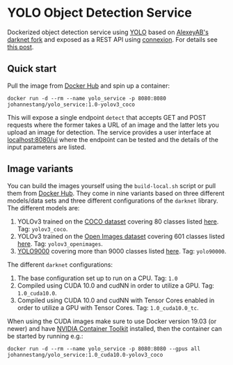 # YOLO Object Detection Service

Dockerized object detection service using [YOLO](https://pjreddie.com/darknet/yolo/) based on [AlexeyAB's darknet fork](https://github.com/AlexeyAB/darknet) and
exposed as a REST API using [connexion](https://github.com/zalando/connexion). For details see [this post](https://johs.me/posts/object-detection-service-yolo-docker/).

## Quick start

Pull the image from [Docker Hub](https://hub.docker.com/r/johannestang/yolo_service) and spin up a container:
```
docker run -d --rm --name yolo_service -p 8080:8080 johannestang/yolo_service:1.0-yolov3_coco 
```

This will expose a single endpoint `detect` that accepts GET and POST requests where the former takes a URL of an image and the latter lets you upload an image for detection.
The service provides a user interface at [localhost:8080/ui](http://localhost:8080/ui) where the endpoint can be tested and the details of the input parameters are listed.

## Image variants

You can build the images yourself using the `build-local.sh` script or pull them from [Docker Hub](https://hub.docker.com/r/johannestang/yolo_service).
They come in nine variants based on three different models/data sets and three different configurations of the `darknet` library.
The different models are:

1. YOLOv3 trained on the [COCO dataset](http://cocodataset.org) covering 80 classes listed [here](https://github.com/AlexeyAB/darknet/blob/master/data/coco.names). Tag: `yolov3_coco`.
2. YOLOv3 trained on the [Open Images dataset](https://storage.googleapis.com/openimages/web/index.html) covering 601 classes listed [here](https://github.com/AlexeyAB/darknet/blob/master/data/openimages.names). Tag: `yolov3_openimages`.
3. [YOLO9000](https://pjreddie.com/publications/yolo9000/) covering more than 9000 classes listed [here](https://github.com/AlexeyAB/darknet/blob/master/cfg/9k.names). Tag: `yolo90000`.

The different `darknet` configurations:

1. The base configuration set up to run on a CPU. Tag: `1.0`
2. Compiled using CUDA 10.0 and cudNN in order to utilize a GPU. Tag: `1.0_cuda10.0`.
3. Compiled using CUDA 10.0 and cudNN with Tensor Cores enabled in order to utilize a GPU with Tensor Cores. Tag: `1.0_cuda10.0_tc`.

When using the CUDA images make sure to use Docker version 19.03 (or newer) and have [NVIDIA Container Toolkit](https://github.com/NVIDIA/nvidia-docker) installed, then the container can be started by running e.g.:
```
docker run -d --rm --name yolo_service -p 8080:8080 --gpus all johannestang/yolo_service:1.0_cuda10.0-yolov3_coco 
```

